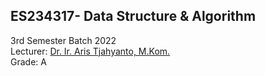## ES234317- Data Structure & Algorithm

3rd Semester Batch 2022  
Lecturer: [Dr. Ir. Aris Tjahyanto, M.Kom.](https://www.its.ac.id/si/profil-aris-tjahyanto/)  
Grade: A